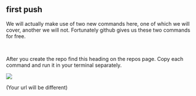 ##  first push

We will actually make use of two new commands here, one of which we will cover, another we will not. Fortunately github gives us these two commands for free.

<br>

After you create the repo find this heading on the repos page. Copy each command and run it in your terminal separately.

![](images/pushNewRepo.png)

(Your url will be different)